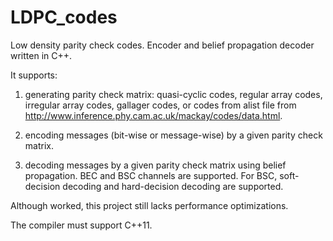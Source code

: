 # LDPC_codes
Low density parity check codes. Encoder and belief propagation decoder written in C++.

It supports:

1. generating parity check matrix: quasi-cyclic codes, regular array codes, irregular array codes, gallager codes, or codes from alist file from http://www.inference.phy.cam.ac.uk/mackay/codes/data.html.

2. encoding messages (bit-wise or message-wise) by a given parity check matrix.

3. decoding messages by a given parity check matrix using belief propagation. BEC and BSC channels are supported. For BSC, soft-decision decoding and hard-decision decoding are supported.

Although worked, this project still lacks performance optimizations. 

The compiler must support C++11.
